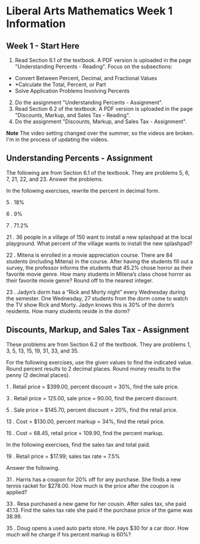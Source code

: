 # Liberal Arts Mathematics Week 1 Information

## Week 1 - Start Here

1. Read Section 6.1 of the textbook. A PDF version is uploaded in the page "Understanding Percents - Reading". Focus on the subsections:
  * Convert Between Percent, Decimal, and Fractional Values
  * *Calculate the Total, Percent, or Part
  * Solve Application Problems Involving Percents
2. Do the assignment "Understanding Percents - Assignment".
3. Read Section 6.2 of the textbook. A PDF version is uploaded in the page "Discounts, Markup, and Sales Tax - Reading".
4. Do the assignment "Discounts, Markup, and Sales Tax - Assignment".

**Note** The video setting changed over the summer, so the videos are broken. I'm in the process of updating the videos.

## Understanding Percents - Assignment

The following are from Section 6.1 of the textbook. They are problems 5, 6, 7, 21, 22, and 23. Answer the problems. 

In the following exercises, rewrite the percent in decimal form.

5 . 18%

6 . 9%

7 . 71.2%

21 . 36 people in a village of 150 want to install a new splashpad at the local playground. What percent of the village wants to install the new splashpad?

22 . Mitena is enrolled in a movie appreciation course. There are 84 students (including Mitena) in the course. After having the students fill out a survey, the professor informs the students that 45.2% chose horror as their favorite movie genre. How many students in Mitena’s class chose horror as their favorite movie genre? Round off to the nearest integer.

23 . Jadyn’s dorm has a “Rick and Morty night” every Wednesday during the semester. One Wednesday, 27 students from the dorm come to watch the TV show Rick and Morty. Jadyn knows this is 30% of the dorm’s residents. How many students reside in the dorm?

## Discounts, Markup, and Sales Tax - Assignment

These problems are from Section 6.2 of the textbook. They are problems 1, 3, 5, 13, 15, 19, 31, 33, and 35.

For the following exercises, use the given values to find the indicated value. Round percent results to 2 decimal places. Round money results to the penny (2 decimal places).

1 . Retail price = $399.00, percent discount = 30%, find the sale price.

3 . Retail price = 125.00, sale price = 90.00, find the percent discount.

5 . Sale price = $145.70, percent discount = 20%, find the retail price.

13 . Cost = $130.00, percent markup = 34%, find the retail price.

15 . Cost = 68.45, retail price = 109.90, find the percent markup.

In the following exercises, find the sales tax and total paid.

19 . Retail price = $17.99; sales tax rate = 7.5%

Answer the following.

31 . Harris has a coupon for 20% off for any purchase. She finds a new tennis racket for $278.00. How much is the price after the coupon is applied?

33 . Resa purchased a new game for her cousin. After sales tax, she paid 41.13. Find the sales tax rate she paid if the purchase price of the game was 38.99.

35 . Doug opens a used auto parts store. He pays $30 for a car door. How much will he charge if his percent markup is 60%?